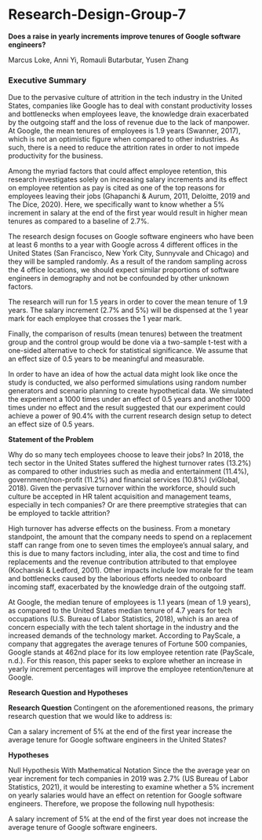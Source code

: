 # Research-Design-Group-7

**Does a raise in yearly increments improve tenures of Google software engineers?**

Marcus Loke, Anni Yi, Romauli Butarbutar, Yusen Zhang

### Executive Summary

Due to the pervasive culture of attrition in the tech industry in the United States, companies like Google has to deal with constant productivity losses and bottlenecks when employees leave, the knowledge drain exacerbated by the outgoing staff and the loss of revenue due to the lack of manpower. At Google, the mean tenures of employees is 1.9 years (Swanner, 2017), which is not an optimistic figure when compared to other industries. As such, there is a need to reduce the attrition rates in order to not impede productivity for the business.

Among the myriad factors that could affect employee retention, this research investigates solely on increasing salary increments and its effect on employee retention as pay is cited as one of the top reasons for employees leaving their jobs (Ghapanchi & Aurum, 2011, Deloitte, 2019 and The Dice, 2020). Here, we specifically want to know whether a 5% increment in salary at the end of the first year would result in higher mean tenures as compared to a baseline of 2.7%.

The research design focuses on Google software engineers who have been at least 6 months to a year with Google across 4 different offices in the United States (San Francisco, New York City, Sunnyvale and Chicago) and they will be sampled randomly. As a result of the random sampling across the 4 office locations, we should expect similar proportions of software engineers in demography and not be confounded by other unknown factors.

The research will run for 1.5 years in order to cover the mean tenure of 1.9 years. The salary increment (2.7% and 5%) will be dispensed at the 1 year mark for each employee that crosses the 1 year mark.

Finally, the comparison of results (mean tenures) between the treatment group and the control group would be done via a two-sample t-test with a one-sided alternative to check for statistical significance. We assume that an effect size of 0.5 years to be meaningful and measurable.

In order to have an idea of how the actual data might look like once the study is conducted, we also performed simulations using random number generators and scenario planning to create hypothetical data. We simulated the experiment a 1000 times under an effect of 0.5 years and another 1000 times under no effect and the result suggested that our experiment could achieve a power of 90.4% with the current research design setup to detect an effect size of 0.5 years.


**Statement of the Problem**

Why do so many tech employees choose to leave their jobs? In 2018, the tech sector in the United States suffered the highest turnover rates (13.2%) as compared to other industries such as media and entertainment (11.4%), government/non-profit (11.2%) and financial services (10.8%) (viGlobal, 2018). Given the pervasive turnover within the workforce, should such culture be accepted in HR talent acquisition and management teams, especially in tech companies? Or are there preemptive strategies that can be employed to tackle attrition?

High turnover has adverse effects on the business. From a monetary standpoint, the amount that the company needs to spend on a replacement staff can range from one to seven times the employee’s annual salary, and this is due to many factors including, inter alia, the cost and time to find replacements and the revenue contribution attributed to that employee (Kochanski & Ledford, 2001). Other impacts include low morale for the team and bottlenecks caused by the laborious efforts needed to onboard incoming staff, exacerbated by the knowledge drain of the outgoing staff.

At Google, the median tenure of employees is 1.1 years (mean of 1.9 years), as compared to the United States median tenure of 4.7 years for tech occupations (U.S. Bureau of Labor Statistics, 2018), which is an area of concern especially with the tech talent shortage in the industry and the increased demands of the technology market. According to PayScale, a company that aggregates the average tenures of Fortune 500 companies, Google stands at 462nd place for its low employee retention rate (PayScale, n.d.). For this reason, this paper seeks to explore whether an increase in yearly increment percentages will improve the employee retention/tenure at Google.

**Research Question and Hypotheses**

**Research Question**
Contingent on the aforementioned reasons, the primary research question that we would like to address is:

Can a salary increment of 5% at the end of the first year increase the average tenure for Google software engineers in the United States?

**Hypotheses**

Null Hypothesis With Mathematical Notation
Since the the average year on year increment for tech companies in 2019 was 2.7% (US Bureau of Labor Statistics, 2021), it would be interesting to examine whether a 5% increment on yearly salaries would have an effect on retention for Google software engineers. Therefore, we propose the following null hypothesis:

A salary increment of 5% at the end of the first year does not increase the average tenure of Google software engineers.

